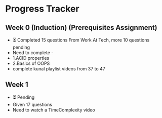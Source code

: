 # Progress Tracker

## Week 0 (Induction)  (Prerequisites Assignment)
- ⏳ Completed 15 questions From Work At Tech, more 10 questions pending
- Need to complete -
-  1.ACID properties
- 2.Basics of OOPS
- complete kunal playlist videos from 37 to 47

## Week 1
- ⏳ Pending
- Given 17 questions
- Need to watch a TimeComplexity video
